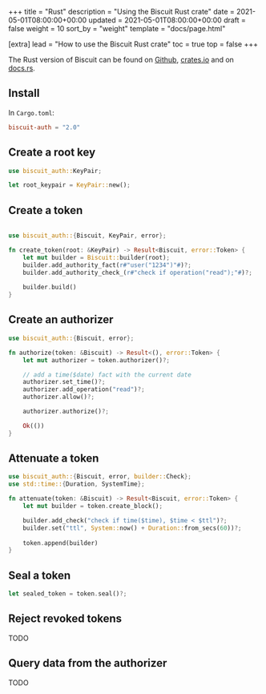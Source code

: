 +++
title = "Rust"
description = "Using the Biscuit Rust crate"
date = 2021-05-01T08:00:00+00:00
updated = 2021-05-01T08:00:00+00:00
draft = false
weight = 10
sort_by = "weight"
template = "docs/page.html"

[extra]
lead = "How to use the Biscuit Rust crate"
toc = true
top = false
+++

The Rust version of Biscuit can be found on [Github](https://github.com/biscuit-auth/biscuit-rust),
[crates.io](https://crates.io/crates/biscuit-auth) and on [docs.rs](https://docs.rs/biscuit-auth).

## Install

In `Cargo.toml`:

```toml
biscuit-auth = "2.0"
```

## Create a root key

```rust
use biscuit_auth::KeyPair;

let root_keypair = KeyPair::new();
```

## Create a token

```rust

use biscuit_auth::{Biscuit, KeyPair, error};

fn create_token(root: &KeyPair) -> Result<Biscuit, error::Token> {
    let mut builder = Biscuit::builder(root);
    builder.add_authority_fact(r#"user("1234")"#)?;
    builder.add_authority_check_(r#"check if operation("read");"#)?;
    
    builder.build()
}
```

## Create an authorizer

```rust
use biscuit_auth::{Biscuit, error};

fn authorize(token: &Biscuit) -> Result<(), error::Token> {
    let mut authorizer = token.authorizer()?;

    // add a time($date) fact with the current date
    authorizer.set_time()?;
    authorizer.add_operation("read")?;
    authorizer.allow()?;

    authorizer.authorize()?;

    Ok(())
}
```

## Attenuate a token

```rust
use biscuit_auth::{Biscuit, error, builder::Check};
use std::time::{Duration, SystemTime};

fn attenuate(token: &Biscuit) -> Result<Biscuit, error::Token> {
    let mut builder = token.create_block();

    builder.add_check("check if time($time), $time < $ttl")?;
    builder.set("ttl", System::now() + Duration::from_secs(60))?;
    
    token.append(builder)
}
```

## Seal a token

```rust
let sealed_token = token.seal()?;
```

## Reject revoked tokens

TODO

## Query data from the authorizer

TODO